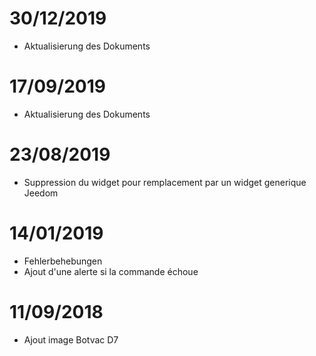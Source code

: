 # 30/12/2019

- Aktualisierung des Dokuments

# 17/09/2019

- Aktualisierung des Dokuments

# 23/08/2019

- Suppression du widget pour remplacement par un widget generique Jeedom

# 14/01/2019

- Fehlerbehebungen
- Ajout d'une alerte si la commande échoue

# 11/09/2018

- Ajout image Botvac D7
